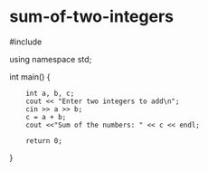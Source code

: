 # sum-of-two-integers

#include<iostream>

using namespace std;

int main()
{

        int a, b, c;
        cout << "Enter two integers to add\n";
        cin >> a >> b;
        c = a + b;
        cout <<"Sum of the numbers: " << c << endl;

        return 0;
}
